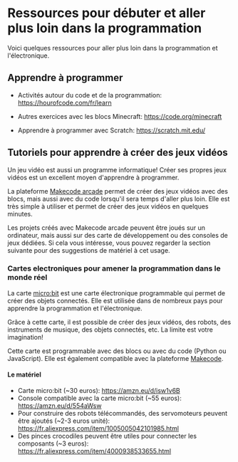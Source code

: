 # Ressources pour débuter et aller plus loin dans la programmation

Voici quelques ressources pour aller plus loin dans la programmation et l'électronique.

## Apprendre à programmer

- Activités autour du code et de la programmation: https://hourofcode.com/fr/learn

- Autres exercices avec les blocs Minecraft: https://code.org/minecraft

- Apprendre à programmer avec Scratch: https://scratch.mit.edu/

## Tutoriels pour apprendre à créer des jeux vidéos

Un jeu vidéo est aussi un programme informatique! Créer ses propres jeux vidéos est un excellent moyen d'apprendre à programmer.

La plateforme [Makecode arcade](https://arcade.makecode.com/) permet de créer des jeux vidéos avec des blocs, mais aussi avec du code lorsqu'il sera temps d'aller plus loin. Elle est très simple à utiliser et permet de créer des jeux vidéos en quelques minutes.

Les projets créés avec Makecode arcade peuvent être joués sur un ordinateur, mais aussi sur des carte de développement ou des consoles de jeux dédiées. Si cela vous intéresse, vous pouvez regarder la section suivante pour des suggestions de matériel à cet usage.

### Cartes electroniques pour amener la programmation dans le monde réel

La carte [micro:bit](https://microbit.org/fr/) est une carte électronique programmable qui permet de créer des objets connectés. Elle est utilisée dans de nombreux pays pour apprendre la programmation et l'électronique.

Grâce à cette carte, il est possible de créer des jeux vidéos, des robots, des instruments de musique, des objets connectés, etc. La limite est votre imagination!

Cette carte est programmable avec des blocs ou avec du code (Python ou JavaScript). Elle est également compatible avec la plateforme [Makecode](https://makecode.microbit.org/).

#### Le matériel

- Carte micro:bit (~30 euros): https://amzn.eu/d/isw1v6B
- Console compatible avec la carte micro:bit (~55 euros): https://amzn.eu/d/554aWsw
- Pour construire des robots télécommandés, des servomoteurs peuvent être ajoutés (~2-3 euros unité): https://fr.aliexpress.com/item/1005005042101985.html
- Des pinces crocodiles peuvent être utiles pour connecter les composants (~3 euros): https://fr.aliexpress.com/item/4000938533655.html

